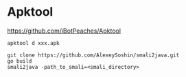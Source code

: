 # Apktool

https://github.com/iBotPeaches/Apktool

```shell
apktool d xxx.apk
```


```shell
git clone https://github.com/AlexeySoshin/smali2java.git
go build
smali2java -path_to_smali=<smali_directory>
